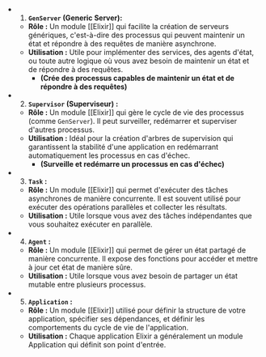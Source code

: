 - 1. **`GenServer` (Generic Server):**
	- **Rôle :** Un module [[Elixir]] qui facilite la création de serveurs génériques, c'est-à-dire des processus qui peuvent maintenir un état et répondre à des requêtes de manière asynchrone.
	- **Utilisation :** Utile pour implémenter des services, des agents d'état, ou toute autre logique où vous avez besoin de maintenir un état et de répondre à des requêtes.
		- **(Crée des processus capables de maintenir un état et de répondre à des requêtes)**
- 2. **`Supervisor` (Superviseur) :**
	- **Rôle :** Un module [[Elixir]] qui gère le cycle de vie des processus (comme `GenServer`). Il peut surveiller, redémarrer et superviser d'autres processus.
	- **Utilisation :** Idéal pour la création d'arbres de supervision qui garantissent la stabilité d'une application en redémarrant automatiquement les processus en cas d'échec.
		- **(Surveille et redémarre un processus en cas d'échec)**
- 3. **`Task` :**
	- **Rôle :** Un module [[Elixir]] qui permet d'exécuter des tâches asynchrones de manière concurrente. Il est souvent utilisé pour exécuter des opérations parallèles et collecter les résultats.
	- **Utilisation :** Utile lorsque vous avez des tâches indépendantes que vous souhaitez exécuter en parallèle.
- 4. **`Agent` :**
	- **Rôle :** Un module [[Elixir]] qui permet de gérer un état partagé de manière concurrente. Il expose des fonctions pour accéder et mettre à jour cet état de manière sûre.
	- **Utilisation :** Utile lorsque vous avez besoin de partager un état mutable entre plusieurs processus.
- 5. **`Application` :**
	- **Rôle :** Un module [[Elixir]] utilisé pour définir la structure de votre application, spécifier ses dépendances, et définir les comportements du cycle de vie de l'application.
	- **Utilisation :** Chaque application Elixir a généralement un module Application qui définit son point d'entrée.